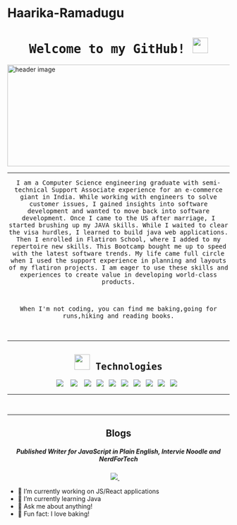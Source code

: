 # Haarika-Ramadugu
<h1 align="center">  
  <samp>
  Welcome to my GitHub!
  
  <img src="https://raw.githubusercontent.com/MartinHeinz/MartinHeinz/master/wave.gif" width="35px">
  </samp>
  </h1>
<img src="https://www.x-cart.com/wp-content/uploads/2017/09/how-to-become-a-web-developer.png" alt="header image" width="1100px" height="230px"/>
<hr>
<!-- I’m excited to share my eCommerce support experience with my new expertise in programming to launch a new career as a developer!!  -->
<p align="center">
  <samp>
 I am a Computer Science engineering graduate with semi-technical Support Associate experience for an e-commerce giant in India. While working with engineers to solve customer issues, I gained insights into software development and wanted to move back into software development. Once I came to the US after marriage, I started brushing up my JAVA skills. While I waited to clear the visa hurdles, I learned to build java web applications. Then I enrolled in Flatiron School, where I added to my repertoire new skills. This Bootcamp bought me up to speed with the latest software trends. My life came full circle when I used the support experience in planning and layouts of my flatiron projects. I am eager to use these skills and experiences to create value in developing world-class products.
    
  </samp>
  </p>
  <br>
  <p align="center">
   <samp>
   When I'm not coding, you can find me baking,going for runs,hiking and reading books.
    </samp>
  <br>
  <br><br>
<hr>
<h2 align="center"><img src="https://media.giphy.com/media/WUlplcMpOCEmTGBtBW/giphy.gif" width="35"><samp> Technologies </samp> </h2>
<p align="center">
  <img src="https://img.shields.io/badge/JavaScript-F7DF1E?style=for-the-badge&logo=javascript&logoColor=black"/>&nbsp;&nbsp;&nbsp;
<!--   <img src="https://img.shields.io/badge/JavaScript-323330?style=for-the-badge&logo=javascript&logoColor=F7DF1E" />&nbsp;&nbsp;&nbsp; -->
  <img src="https://img.shields.io/badge/React-20232A?style=for-the-badge&logo=react&logoColor=61DAFB" />&nbsp;&nbsp;&nbsp;
  <img src="https://img.shields.io/badge/React_Router-CA4245?style=for-the-badge&logo=react-router&logoColor=white" />&nbsp;&nbsp;
  <img src="https://img.shields.io/badge/Ruby-CC342D?style=for-the-badge&logo=ruby&logoColor=white" />&nbsp;&nbsp;
  <img src="https://img.shields.io/badge/Ruby_on_Rails-CC0000?style=for-the-badge&logo=ruby-on-rails&logoColor=white" />&nbsp;&nbsp;
  <img src="https://img.shields.io/badge/CSS-239120?&style=for-the-badge&logo=css3&logoColor=white" />&nbsp;&nbsp;
  <img src="https://img.shields.io/badge/HTML-239120?style=for-the-badge&logo=html5&logoColor=white" />&nbsp;&nbsp;
  <img src="https://img.shields.io/badge/Material--UI-0081CB?style=for-the-badge&logo=material-ui&logoColor=white" />&nbsp;&nbsp;
  <img src="https://img.shields.io/badge/PostgreSQL-316192?style=for-the-badge&logo=postgresql&logoColor=white" />&nbsp;&nbsp;
  <img src="https://img.shields.io/badge/SQLite-07405E?style=for-the-badge&logo=sqlite&logoColor=white" />&nbsp;&nbsp;
</p>
<hr>
&nbsp;
<hr>
<!-- <h2 align="center"> <samp> <img src="https://monophy.com/media/lqAXW6Y8dtO5Qwfi37/monophy.gif" width=50>My Blog Articles</samp></h2> -->
<h2 align="center"> Blogs</h2>
<h5 align="center"> Published Writer for JavaScript in Plain English, Intervie Noodle and NerdForTech</h5>
<p align="center" align='right'>
  <a target="_blank" href="https://medium.com/@haarikaramadugu255
">
    <img src="https://img.shields.io/badge/Medium-12100E?style=for-the-badge&logo=medium&logoColor=white" />
  </a>&nbsp;&nbsp;&nbsp;&nbsp;
</p>

- :telescope: I’m currently working on JS/React applications
- :seedling: I’m currently learning Java
- :speech_balloon: Ask me about anything!
- :crown: Fun fact: I love baking!
<!--
## Skills & Experience
Ruby - Ruby on Rails - SQL - JavaScript - React - HTML - CSS - Material-UI - Semantic-UI
[![Top Langs](https://github-readme-stats.vercel.app/api/top-langs/?username=Haarika701&layout=compact)](https://github.com/Haarika701/github-readme-stats)
<!--
[![Haarika's GitHub stats](https://github-readme-stats.vercel.app/api?username=Haarika701)](https://github.com/Haarika701/github-readme-stats)
--> 
